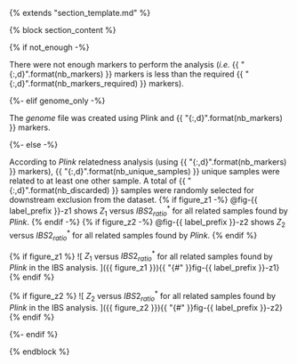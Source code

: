 {% extends "section_template.md" %}

{% block section_content %}

{% if not_enough -%}

There were not enough markers to perform the analysis
(_i.e._ {{ "{:,d}".format(nb_markers) }} markers is less than the required
{{ "{:,d}".format(nb_markers_required) }} markers).

{%- elif genome_only -%}

The _genome_ file was created using Plink and {{ "{:,d}".format(nb_markers) }}
markers.

{%- else -%}

According to _Plink_ relatedness analysis (using
{{ "{:,d}".format(nb_markers) }} markers),
{{ "{:,d}".format(nb_unique_samples) }} unique samples were related
to at least one other sample. A total of {{ "{:,d}".format(nb_discarded) }}
samples were randomly selected for downstream exclusion from the dataset.
{% if figure_z1 -%}
@fig-{{ label_prefix }}-z1 shows $Z_1$ versus $IBS2_{ratio}^\ast$ for all
related samples found by _Plink_.
{% endif -%}
{% if figure_z2 -%}
@fig-{{ label_prefix }}-z2 shows $Z_2$ versus $IBS2_{ratio}^\ast$ for all
related samples found by _Plink_.
{% endif %}

{% if figure_z1 %}
![
    $Z_1$ versus $IBS2_{ratio}^\ast$ for all related samples found by _Plink_
    in the IBS analysis.
]({{ figure_z1 }}){{ "{#" }}fig-{{ label_prefix }}-z1}
{% endif %}

{% if figure_z2 %}
![
    $Z_2$ versus $IBS2_{ratio}^\ast$ for all related samples found by _Plink_
    in the IBS analysis.
]({{ figure_z2 }}){{ "{#" }}fig-{{ label_prefix }}-z2}
{% endif %}

{%- endif %}

{% endblock %}
